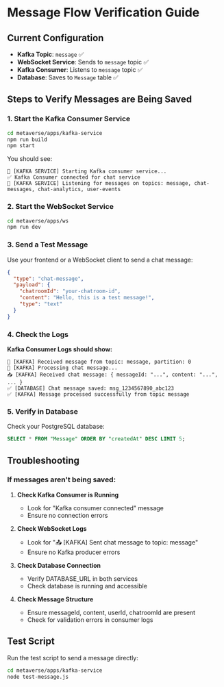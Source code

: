 # Message Flow Verification Guide

## Current Configuration
- **Kafka Topic**: `message` ✅
- **WebSocket Service**: Sends to `message` topic ✅  
- **Kafka Consumer**: Listens to `message` topic ✅
- **Database**: Saves to `Message` table ✅

## Steps to Verify Messages are Being Saved

### 1. Start the Kafka Consumer Service
```bash
cd metaverse/apps/kafka-service
npm run build
npm start
```

You should see:
```
🚀 [KAFKA SERVICE] Starting Kafka consumer service...
✅ Kafka Consumer connected for chat service
📡 [KAFKA SERVICE] Listening for messages on topics: message, chat-messages, chat-analytics, user-events
```

### 2. Start the WebSocket Service
```bash
cd metaverse/apps/ws
npm run dev
```

### 3. Send a Test Message
Use your frontend or a WebSocket client to send a chat message:

```json
{
  "type": "chat-message",
  "payload": {
    "chatroomId": "your-chatroom-id",
    "content": "Hello, this is a test message!",
    "type": "text"
  }
}
```

### 4. Check the Logs

**Kafka Consumer Logs should show:**
```
📨 [KAFKA] Received message from topic: message, partition: 0
💬 [KAFKA] Processing chat message...
📥 [KAFKA] Received chat message: { messageId: "...", content: "...", ... }
✅ [DATABASE] Chat message saved: msg_1234567890_abc123
✅ [KAFKA] Message processed successfully from topic message
```

### 5. Verify in Database
Check your PostgreSQL database:
```sql
SELECT * FROM "Message" ORDER BY "createdAt" DESC LIMIT 5;
```

## Troubleshooting

### If messages aren't being saved:

1. **Check Kafka Consumer is Running**
   - Look for "Kafka consumer connected" message
   - Ensure no connection errors

2. **Check WebSocket Logs**
   - Look for "📤 [KAFKA] Sent chat message to topic: message"
   - Ensure no Kafka producer errors

3. **Check Database Connection**
   - Verify DATABASE_URL in both services
   - Check database is running and accessible

4. **Check Message Structure**
   - Ensure messageId, content, userId, chatroomId are present
   - Check for validation errors in consumer logs

## Test Script
Run the test script to send a message directly:
```bash
cd metaverse/apps/kafka-service
node test-message.js
```